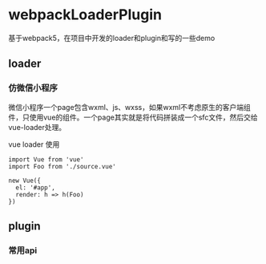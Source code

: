 # webpackLoaderPlugin
基于webpack5，在项目中开发的loader和plugin和写的一些demo

## loader
### 仿微信小程序
微信小程序一个page包含wxml、js、wxss，如果wxml不考虑原生的客户端组件，只使用vue的组件。一个page其实就是将代码拼装成一个sfc文件，然后交给vue-loader处理。

vue loader 使用
```
import Vue from 'vue'
import Foo from './source.vue'

new Vue({
  el: '#app',
  render: h => h(Foo)
})
```

## plugin

### 常用api
